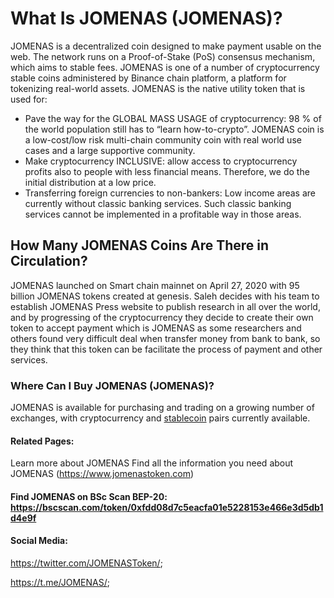 # What Is JOMENAS (JOMENAS)?
JOMENAS is a decentralized coin designed to make payment usable on the web. The network runs on a Proof-of-Stake (PoS) consensus mechanism, which aims to stable fees.
JOMENAS is one of a number of cryptocurrency stable coins administered by Binance chain platform, a platform for tokenizing real-world assets.
JOMENAS is the native utility token that is used for:
* Pave the way for the GLOBAL MASS USAGE of cryptocurrency: 98 % of the world population still has to “learn how-to-crypto”. JOMENAS coin is a low-cost/low risk multi-chain community coin with real world use cases and a large supportive community. 
* Make cryptocurrency INCLUSIVE: allow access to cryptocurrency profits also to people with less financial means. Therefore, we do the initial distribution at a low price.
* Transferring foreign currencies to non-bankers: Low income areas are currently without classic banking services. Such classic banking services cannot be implemented in a profitable way in those areas.

## How Many JOMENAS Coins Are There in Circulation?
JOMENAS launched on Smart chain mainnet on April 27, 2020 with 95 billion JOMENAS tokens created at genesis.
Saleh decides with his team to establish JOMENAS Press website to publish research in all over the world, and by progressing of the cryptocurrency they decide to create their own token to accept payment which is JOMENAS as some researchers and others found very difficult deal when transfer money from bank to bank, so they think that this token can be facilitate the process of payment and other services.

### Where Can I Buy JOMENAS (JOMENAS)?
JOMENAS is available for purchasing and trading on a growing number of exchanges, with cryptocurrency and [stablecoin](https://pancakeswap.finance/) pairs currently available.
#### Related Pages:
Learn more about JOMENAS 
Find all the information you need about JOMENAS (https://www.jomenastoken.com) 

#### Find JOMENAS on BSc Scan BEP-20: https://bscscan.com/token/0xfdd08d7c5eacfa01e5228153e466e3d5db1d4e9f
#### Social Media:
https://twitter.com/JOMENASToken/;

https://t.me/JOMENAS/;

